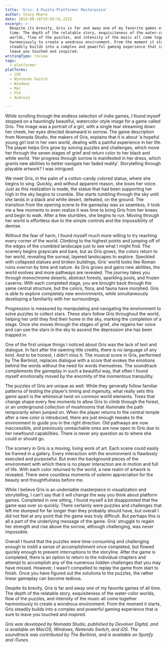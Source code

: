 ```yaml
---
title: 'Gris: A Puzzle-Platformer Masterpiece'
author: Stacy Moore
date: 2019-09-16T19:59:51.222Z
excerpt: >-
  Despite its brevity, Gris is far and away one of my favorite games of all
  time. The depth of the relatable story, exquisiteness of the water-color
  worlds, flow of the puzzles, and intensity of the music all come together
  harmoniously to create a wondrous environment. From the moment it starts, Gris
  steadily builds into a complex and powerful gaming experience that is sure to
  leave you touched and inspired. 
writingType: review
tags: 
  - platformer
platforms:
  - iOS
  - Nintendo Switch
  - Windows
  - Mac
  - PS4
  - Android

---
```

While scrolling through the endless selection of indie games, I found myself stopped on a hauntingly beautiful, watercolor-style image for a game called Gris. The image was a portrait of a girl, with a single tear streaming down her cheek,  her eyes directed downward in sorrow. The game description from Nomada Studio, the makers of Gris, explains that it is about ‘a hopeful young girl lost in her own world, dealing with a painful experience in her life.  The player helps Gris grow by solving puzzles and challenges, which move her through the seven stages of grief and return color to her black and white world. ‘Her progress through sorrow is manifested in her dress, which grants new abilities to better navigate her faded reality’. Storytelling through playable artwork? I was intrigued. 

We meet Gris, in the palm of a cotton-candy colored statue, where she begins to sing. Quickly, and without apparent reason, she loses her voice. Just as this realization is made, the statue that had been supporting her high in the sky begins to crumble. She starts tumbling through the sky until she lands in a black and white desert, defeated, on the ground. The transition from the opening scene to the gameplay was so seamless, it took me a few moments to even realize it was time to bring Gris from her knees and begin to walk. After a few stumbles, she begins to run. Moving through her world is effortless due to the simple controls and the impossibility of demise. 

Without the fear of harm, I found myself much more willing to try reaching every corner of the world. Climbing to the highest points and jumping off of the edges of the crumbled landscape just to see what I might find. The scenery begins grayscale and bare, but as Gris grows, the colors return to her world, revealing the surreal, layered landscapes to explore. Speckled with collapsed statues and broken buildings, Gris’ world looks like Roman ruins overrun by time and nature. As Gris grows and gains new abilities, the world evolves and more pathways are revealed. The journey takes you through monochrome deserts, abstract forests, sparkling pools, and frozen caverns. With each completed stage, you are brought back through the same central structure, but the colors, flora, and fauna have morphed. Gris is able to explore completely new environments, while simultaneously developing a familiarity with her surroundings. 

Progression is measured by manipulating and navigating the environment to solve puzzles to collect stars. These stars follow Gris throughout the world, helping her until they find their home in the sky, marking the completion of a stage. Once she moves through the stages of grief, she regains her voice and can use the stars in the sky to ascend the depression she has been trapped in.

One of the first unique things I noticed about Gris was the lack of text and dialogue. In fact after the opening title credits, there is no language of any kind. And to be honest, I didn’t miss it. The musical score in Gris, performed by The Berlinist, replaces dialogue with a score that evokes the emotions behind the words without the need for words themselves. The soundtrack complements the gameplay in such a beautiful way, that often I found myself emotionally moved by the enormity of the momentous tranquility. 

The puzzles of Gris are unique as well. While they generally follow familiar patterns of testing the player’s timing and ingenuity, what really sets this game apart is the whimsical twist on common world elements. Trees that change shape every few moments to allow Gris to climb through the forest, or an underground collection of mushrooms that illuminate the path temporarily when jumped on. When the player returns to the central temple after a new color is introduced, there are just enough tweaks to the environment to guide you in the right direction. Old pathways are now inaccessible, and previously unreachable ones are now open to Gris due to her newfound capabilities. There is never any question as to where she could or should go.

The scenery in Gris is a moving, living work of art. Each scene could easily be framed in a gallery. Every interaction with the environment is flawlessly executed and purposeful. But even the background pieces of the environment with which there is no player interaction are in motion and full of life. With each color returned to the world, a new realm of artwork is revealed. There were countless moments of solemn appreciation for the beauty and thoughtfulness before me. 

While I believe Gris is an undeniable masterpiece in visualization and storytelling, I can’t say that it will change the way you think about platform games. Completed in one sitting, I found myself a bit disappointed that the game was over so quickly. There certainly were puzzles and challenges that left me stumped for far longer than they probably should have, but overall I did not feel at any point that the game was  truly difficult. But perhaps this is all a part of the underlying message of the game. Gris’ struggle to regain her strength and rise above the sorrow, although challenging, was never impossible. 

Overall I found that the puzzles were time-consuming and challenging enough to instill a sense of accomplishment once completed, but flowed quickly enough to prevent interruptions to the storyline. After the game is completed, there is an option to return to the individual chapters and attempt to accomplish any of the numerous hidden challenges that you may have missed. However, I wasn’t compelled to replay the game from start to finish. Once you have figured out the solutions to the puzzles, the rather linear gameplay can become tedious. 

Despite its brevity, Gris is far and away one of my favorite games of all time. The depth of the relatable story, exquisiteness of the water-color worlds, flow of the puzzles, and intensity of the music all come together harmoniously to create a wondrous environment. From the moment it starts, Gris steadily builds into a complex and powerful gaming experience that is sure to leave you touched and inspired. 

_Gris was developed by Nomada Studio, published by Devolver Digital, and is available on MacOS, Windows, Nintendo Switch, and iOS. The soundtrack was contributed by The Berlinist, and is available on Spotify and iTunes._
